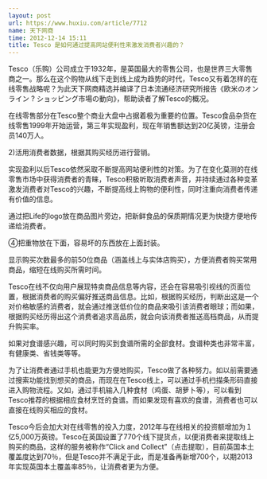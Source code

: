 ```yaml
---
layout: post
url: https://www.huxiu.com/article/7712
name: 天下网商
time: 2012-12-14 15:11
title: Tesco 是如何通过提高网站便利性来激发消费者兴趣的？
---
```

Tesco（乐购）公司成立于1932年，是英国最大的零售公司，也是世界三大零售商之一。那么在这个购物从线下走到线上成为趋势的时代，Tesco又有着怎样的在线零售战略呢？为此天下网商精选并编译了日本流通经济研究所报告《欧米のオンライン ? ショッピング市場の動向》，帮助读者了解Tesco的概况。

在线零售部分在Tesco整个商业大盘中占据着极为重要的位置。Tesco食品杂货在线零售1999年开始运营，第三年实现盈利，现在年销售额达到20亿英镑，注册会员140万人。

2)活用消费者数据，根据其购买经历进行营销。

实现盈利以后Tesco依然采取不断提高网站便利性的对策。为了在变化莫测的在线零售市场中获得消费者的青睐，Tesco积极听取消费者声音，并持续通过各种变革激发消费者对Tesco的兴趣，不断提高线上购物的便利性，同时注重向消费者传递有价值的信息。

通过把Life的logo放在商品图片旁边，把新鲜食品的保质期情况更为快捷方便地传递给消费者。

④把重物放在下面，容易坏的东西放在上面封装。

显示购买次数最多的前50位商品（涵盖线上与实体店购买），方便消费者购买常用商品，缩短在线购买所需时间。

Tesco在线不仅向用户展现特卖商品信息等内容，还会在容易吸引视线的页面位置，根据消费者的购买偏好推送商品信息。比如，根据购买经历，判断出这是一个对价格敏感的消费者，就会通过推送低价位的商品来吸引该消费者眼球；而如果，根据购买经历得出这个消费者追求高品质，就会向该消费者推送高档商品，从而提升购买率。

如果对食谱感兴趣，可以同时购买到食谱所需的全部食材。食谱种类也非常丰富，有健康类、省钱类等等。

为了让消费者通过手机也能更为方便地购买，Tesco做了各种努力。如以前需要通过搜索功能找到想买的商品，而现在在Tesco线上，可以通过手机扫描条形码直接进入购物流程。又如，通过手机输入几种食材（鸡蛋、胡萝卜等），可以看到Tesco推荐的根据相应食材烹饪的食谱。而如果发现有喜欢的食谱，消费者也可以直接在线购买相应的食材。

Tesco今后会加大对在线零售的投入力度，2012年与在线相关的投资额增加为１亿5,000万英镑。Tesco在英国设置了770个线下提货点，以便消费者来提取线上购买的商品，这样的服务被称作“Click and Collect”（点击提取），目前英国本土覆盖度达到70％，但是Tesco并不满足于此，而是准备再新增700个，以期2013年实现英国本土覆盖率85％，让消费者更为方便。

